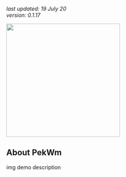 *last updated: 19 July 20*<br>
*version: 0.1.17*

<img src="../../Pictures/pk_banner.png" align=center height=300px>

## About PekWm

img demo
description
